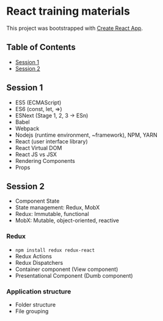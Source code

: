 # React training materials

This project was bootstrapped with [Create React App](https://github.com/facebookincubator/create-react-app).

## Table of Contents

- [Session 1](#session-1)
- [Session 2](#session-2)

## Session 1

- ES5 (ECMAScript)
- ES6 (const, let, =>)
- ESNext (Stage 1, 2, 3 -> ESn)
- Babel
- Webpack
- Nodejs (runtime environment, ~framework), NPM, YARN
- React (user interface library)
- React Virtual DOM
- React JS vs JSX
- Rendering Components
- Props

## Session 2

- Component State
- State management: Redux, MobX
- Redux: Immutable, functional
- MobX: Mutable, object-oriented, reactive

### Redux

- `npm install redux redux-react`
- Redux Actions
- Redux Dispatchers
- Container component (View component)
- Presentational Component (Dumb component)

### Application structure

- Folder structure
- File grouping
